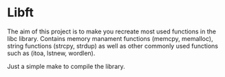 # Libft

The aim of this project is to make you recreate most used functions in the libc library.
Contains memory manament functions (memcpy, memalloc), string functions (strcpy, strdup)
as well as other commonly used functions such as (itoa, lstnew, wordlen).

Just a simple make to compile the library.
